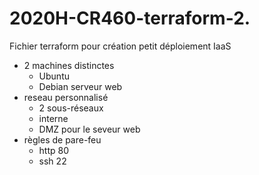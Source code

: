 # 2020H-CR460-terraform-2.
Fichier terraform pour création petit déploiement IaaS
* 2 machines distinctes
  * Ubuntu
  * Debian serveur web
* reseau personnalisé
  * 2 sous-réseaux
  * interne
  * DMZ pour le seveur web
* règles de pare-feu
  * http 80
  * ssh 22
